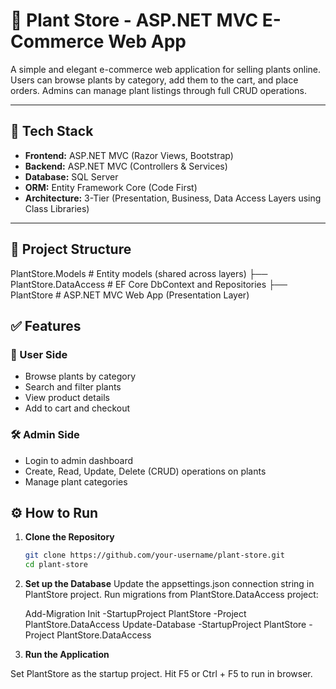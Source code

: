 # 🌿 Plant Store - ASP.NET MVC E-Commerce Web App

A simple and elegant e-commerce web application for selling plants online. Users can browse plants by category, add them to the cart, and place orders. Admins can manage plant listings through full CRUD operations.

---

## 🔧 Tech Stack

- **Frontend:** ASP.NET MVC (Razor Views, Bootstrap)
- **Backend:** ASP.NET MVC (Controllers & Services)
- **Database:** SQL Server
- **ORM:** Entity Framework Core (Code First)
- **Architecture:** 3-Tier (Presentation, Business, Data Access Layers using Class Libraries)

---

## 📂 Project Structure

PlantStore.Models # Entity models (shared across layers)
├── PlantStore.DataAccess # EF Core DbContext and Repositories
├── PlantStore # ASP.NET MVC Web App (Presentation Layer)

## ✅ Features

### 🛒 User Side
- Browse plants by category
- Search and filter plants
- View product details
- Add to cart and checkout

### 🛠️ Admin Side
- Login to admin dashboard
- Create, Read, Update, Delete (CRUD) operations on plants
- Manage plant categories

## ⚙️ How to Run

1. **Clone the Repository**
   ```bash
   git clone https://github.com/your-username/plant-store.git
   cd plant-store
2. **Set up the Database**
   Update the appsettings.json connection string in PlantStore project.
   Run migrations from PlantStore.DataAccess project:
   
   Add-Migration Init -StartupProject PlantStore -Project PlantStore.DataAccess
   Update-Database -StartupProject PlantStore -Project PlantStore.DataAccess
3. **Run the Application**

  Set PlantStore as the startup project.
  Hit F5 or Ctrl + F5 to run in browser.
